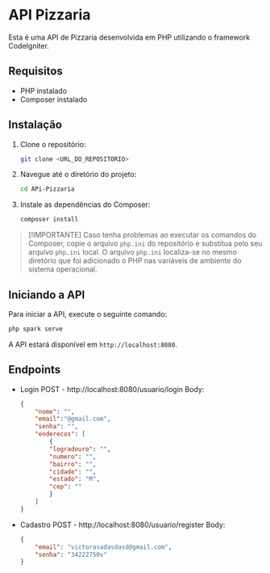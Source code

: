 # API Pizzaria

Esta é uma API de Pizzaria desenvolvida em PHP utilizando o framework CodeIgniter.

## Requisitos

- PHP instalado
- Composer instalado

## Instalação

1. Clone o repositório:
    ```bash
    git clone <URL_DO_REPOSITORIO>
    ```
2. Navegue até o diretório do projeto:
    ```bash
    cd APi-Pizzaria
    ```
3. Instale as dependências do Composer:
    ```bash
    composer install
    ```
    
> [!IMPORTANTE]
> Caso tenha problemas ao executar os comandos do Composer, copie o arquivo `php.ini` do repositório e substitua pelo seu arquivo `php.ini` local.
> O arquivo `php.ini` localiza-se no mesmo diretório que foi adicionado o PHP nas variáveis de ambiente do sistema operacional.

## Iniciando a API

Para iniciar a API, execute o seguinte comando:
```bash
php spark serve
```

A API estará disponível em `http://localhost:8080`.

## Endpoints
* Login
POST - http://localhost:8080/usuario/login
    Body:
    ```json
    {
        "nome": "",
        "email":"@gmail.com",
        "senha": "",
        "enderecos": [
            {
            "logradouro": "",
            "numero": "",
            "bairro": "",
            "cidade": "",
            "estado": "M",
            "cep": ""
            }
        ]
    }
    ```
* Cadastro
POST - http://localhost:8080/usuario/register
    Body:
    ```json
    {
        "email": "victorasadasdasd@gmail.com",
        "senha": "34222750v"
    }
    ```


